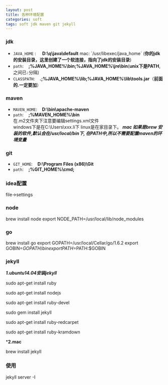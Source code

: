 ```yaml
---
layout: post
title: 各种环境配置
categories: soft
tags: soft jdk maven git jekyll
---
```


### jdk
*	`JAVA_HOME` : &nbsp; &nbsp;		**D:\q\java\default**   mac: \`/usr/libexec/java_home\`
	(**你的jdk的安装目录，这里创建了一个软连接，指向了jdk的安装目录**)  
*	`path`:  &nbsp;&nbsp;			**;%JAVA_HOME%\bin;%JAVA_HOME%\jre\bin**(**unix下是PATH**,之间已`:`分隔)
*	`CLASSPATH`: 	&nbsp;&nbsp;	**.;%JAVA_HOME%\lib;%JAVA_HOME%\lib\tools.jar**（**前面的.一定要加**）

### maven

*	`MAVEN_HOME`:	&nbsp;&nbsp;	**D:\bin\apache-maven**
*	`path`:		&nbsp;&nbsp;		**;%MAVEN_HOME%\bin**    
在.m2文件夹下注意要编辑settings.xml文件  
windows下是在C:\Users\xxx.li下
linux是在家目录下。
***mac 如果是brew 安装的软件,默认会在/usr/local/bin下, 在PATH中,所以不需要配置maven的环境变量***

### git
*	`GIT_HOME`:		&nbsp;&nbsp;	**D:\Program Files (x86)\Git**
*	`path`:		&nbsp;&nbsp;		**;%GIT_HOME%\cmd;**

### idea配置

file->settings

### node

brew install node
export NODE_PATH=/usr/local/lib/node_modules

### go

brew install go
export GOPATH=/usr/local/Cellar/go/1.6.2
export GOBIN=$GOPATH/bin
export PATH=$PATH:$GOBIN

### jekyll

***1.ubuntu14.04安装jekyll***

sudo apt-get install ruby

sudo apt-get install nodejs

sudo apt-get install ruby-devel

sudo gem install jekyll

sudo apt-get install ruby-redcarpet

sudo apt-get install ruby-kramdown

***2.mac**

brew install jekyll

### 使用

jekyll server -I
